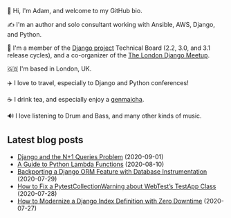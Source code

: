 <p>
  👋 Hi, I'm Adam, and welcome to my GitHub bio.
</p>
<p>
  ✍️ I'm an author and solo consultant working with Ansible, AWS, Django, and Python.
</p>
<p>
  🦄 I'm a member of the <a href="https://www.djangoproject.com/foundation/teams/">Django project</a> Technical Board (2.2, 3.0, and 3.1 release cycles),
  and a co-organizer of the <a href="https://www.djangolondon.com/">The London Django Meetup</a>.
</p>
<p>
  🇬🇧 I'm based in London, UK.
</p>
<p>
  ✈️ I love to travel, especially to Django and Python conferences!
</p>
<p>
  ☕️ I drink tea, and especially enjoy a <a href="https://en.wikipedia.org/wiki/Genmaicha">genmaicha</a>.
</p>
<p>
  🔊 I love listening to Drum and Bass, and many other kinds of music.
</p>

## Latest blog posts

* [Django and the N+1 Queries Problem](https://adamj.eu/tech/2020/09/01/django-and-the-n-plus-one-queries-problem/) (2020-09-01)
* [A Guide to Python Lambda Functions](https://adamj.eu/tech/2020/08/10/a-guide-to-python-lambda-functions/) (2020-08-10)
* [Backporting a Django ORM Feature with Database Instrumentation](https://adamj.eu/tech/2020/07/29/backporting-a-django-orm-feature-with-database-instrumentation/) (2020-07-29)
* [How to Fix a PytestCollectionWarning about WebTest’s TestApp Class](https://adamj.eu/tech/2020/07/28/how-to-fix-a-pytest-collection-warning-about-web-tests-test-app-class/) (2020-07-28)
* [How to Modernize a Django Index Definition with Zero Downtime](https://adamj.eu/tech/2020/07/27/how-to-modernize-your-django-index-definitions/) (2020-07-27)